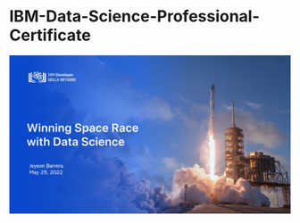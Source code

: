 # IBM-Data-Science-Professional-Certificate

![Capstone Final Project](https://github.com/IngJeyson/IBM-Data-Science-Professional-Certificate/blob/main/Cover.jpg)
